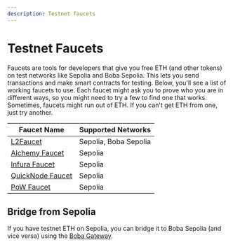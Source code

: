 ```yaml
---
description: Testnet faucets
---
```


# Testnet Faucets

Faucets are tools for developers that give you free ETH (and other tokens) on test networks like Sepolia and Boba Sepolia. This lets you send transactions and make smart contracts for testing. Below, you'll see a list of working faucets to use. Each faucet might ask you to prove who you are in different ways, so you might need to try a few to find one that works. Sometimes, faucets might run out of ETH. If you can't get ETH from one, just try another.

| Faucet Name                                                        | Supported Networks    |
|--------------------------------------------------------------------|-----------------------|
| [L2Faucet](https://www.l2faucet.com/)                              | Sepolia, Boba Sepolia |
| [Alchemy Faucet](https://www.alchemy.com/faucets/ethereum-sepolia) | Sepolia               |
| [Infura Faucet](https://www.infura.io/faucet/sepolia)              | Sepolia               |
| [QuickNode Faucet](https://faucet.quicknode.com/drip)              | Sepolia               |
| [PoW Faucet](https://sepolia-faucet.pk910.de/)                     | Sepolia               |

## Bridge from Sepolia

If you have testnet ETH on Sepolia, you can bridge it to Boba Sepolia (and vice versa) using the [Boba Gateway](https://gateway.boba.network).
